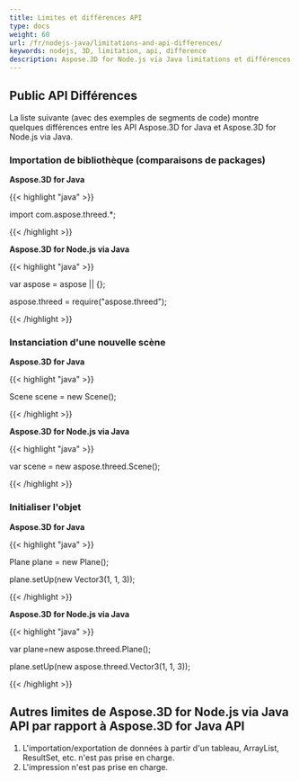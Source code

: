 ```yaml
---
title: Limites et différences API
type: docs
weight: 60
url: /fr/nodejs-java/limitations-and-api-differences/
keywords: nodejs, 3D, limitation, api, difference
description: Aspose.3D for Node.js via Java limitations et différences d'api
---
```

##  **Public API Différences**
La liste suivante (avec des exemples de segments de code) montre quelques différences entre les API Aspose.3D for Java et Aspose.3D for Node.js via Java.
###  **Importation de bibliothèque (comparaisons de packages)**

**Aspose.3D for Java**

{{< highlight "java" >}}

 import com.aspose.threed.*;

{{< /highlight >}}


**Aspose.3D for Node.js via Java**

{{< highlight "java" >}}

var aspose = aspose || {};

aspose.threed = require("aspose.threed");

{{< /highlight >}}
###  **Instanciation d'une nouvelle scène**

**Aspose.3D for Java**

{{< highlight "java" >}}

 Scene scene = new Scene();

{{< /highlight >}}


**Aspose.3D for Node.js via Java**

{{< highlight "java" >}}

var scene = new aspose.threed.Scene();

{{< /highlight >}}
###  **Initialiser l'objet**

**Aspose.3D for Java**

{{< highlight "java" >}}

Plane plane = new Plane();

plane.setUp(new Vector3(1, 1, 3));

{{< /highlight >}}

**Aspose.3D for Node.js via Java**

{{< highlight "java" >}}

var plane=new aspose.threed.Plane();

plane.setUp(new aspose.threed.Vector3(1, 1, 3));

{{< /highlight >}}

##  **Autres limites de Aspose.3D for Node.js via Java API par rapport à Aspose.3D for Java API**
1. L'importation/exportation de données à partir d'un tableau, ArrayList, ResultSet, etc. n'est pas prise en charge.
1. L'impression n'est pas prise en charge.

